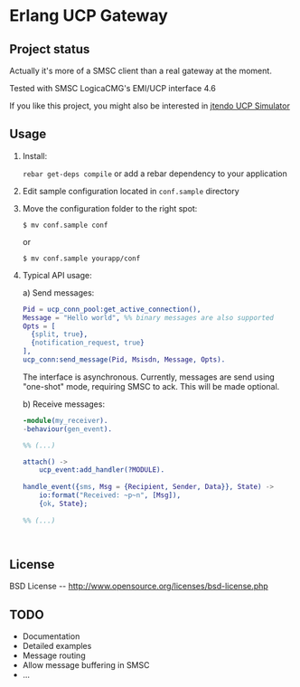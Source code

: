 Erlang UCP Gateway
==================

Project status
--------------
Actually it's more of a SMSC client than a real gateway at the moment.

Tested with SMSC LogicaCMG's EMI/UCP interface 4.6

If you like this project, you might also be interested in [jtendo UCP Simulator](https://github.com/jtendo/ucp_simulator)

Usage
-----

1. Install:

    `rebar get-deps compile` or add a rebar dependency to your application
    
2. Edit sample configuration located in `conf.sample` directory
3. Move the configuration folder to the right spot:

    ```
    $ mv conf.sample conf
    ```
    
    or
    
    ```
    $ mv conf.sample yourapp/conf
    ```
    
4. Typical API usage:

    a) Send messages:

    ```erlang
    Pid = ucp_conn_pool:get_active_connection(),
    Message = "Hello world", %% binary messages are also supported
    Opts = [
      {split, true},
      {notification_request, true}
    ],
    ucp_conn:send_message(Pid, Msisdn, Message, Opts).
    
    ```
    
    The interface is asynchronous. Currently, messages are send using "one-shot" mode, requiring SMSC to ack.
    This will be made optional.

    b) Receive messages:

    ```erlang
    -module(my_receiver).
    -behaviour(gen_event).
    
    %% (...)
    
    attach() ->
        ucp_event:add_handler(?MODULE).
        
    handle_event({sms, Msg = {Recipient, Sender, Data}}, State) ->
        io:format("Received: ~p~n", [Msg]),
        {ok, State};
        
    %% (...)
    ```
    
    ```
    
    
License
-------
BSD License -- http://www.opensource.org/licenses/bsd-license.php

    
TODO
----

- Documentation
- Detailed examples
- Message routing
- Allow message buffering in SMSC
- ...